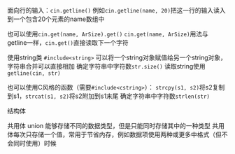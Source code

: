 面向行的输入：```cin.getline()```
例如```cin.getline(name, 20)```把这一行的输入读入到一个包含20个元素的name数组中

也可以使用```cin.get(name, ArSize).get()```
```cin.get(name, ArSize)```用法与getline一样，```cin.get()```直接读取下一个字符

使用string类 ```#include<string>```
可以将一个string对象赋值给另一个string对象，字符串合并可以直接相加
确定字符串中字符数```str.size()```
读取string使用```getline(cin, str)```

也可以使用C风格的函数（需要```#include<cstring>```）： 
```strcpy(s1, s2)```将s2复制到s1，```strcat(s1, s2)```将s2附加到s1末尾 
确定字符串中字符数```strlen(str)```

结构体

共用体 union 能够存储不同的数据类型，但是只能同时存储其中的一种类型
共用体每次只存储一个值，常用于节省内存，例如数据项使用两种或更多中格式（但不会同时使用）时候